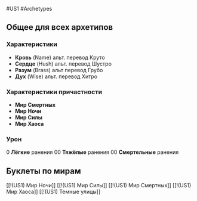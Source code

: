 #US1 #Archetypes


## Общее для всех архетипов 

### Характеристики
- **Кровь** (Name) альт. перевод Круто
- **Сердце** (Hush) альт. перевод Шустро
- **Разум** (Brass) альт перевод Грубо
- **Дух** (Wise) альт. перевод Хитро

### Характеристики причастности
- **Мир Смертных** 
- **Мир Ночи** 
- **Мир Силы** 
- **Мир Хаоса** 

### Урон
 0 **Лёгкие** ранения 
 00 **Тяжёлые** ранения 
 00 **Смертельные** ранения

## Буклеты по мирам

[[!(US1) Мир Ночи]]
[[!(US1) Мир Силы]]
[[!(US1) Мир Смертных]]
[[!(US1) Мир Хаоса]]
[[!(US1) Темные улицы]]